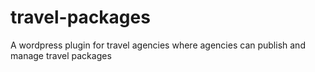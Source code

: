 # travel-packages
A wordpress plugin for travel agencies where agencies can publish and manage travel packages
